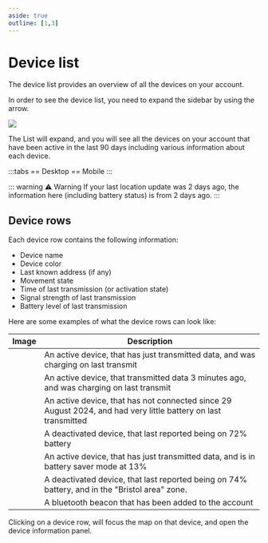 ```yaml
---
aside: true
outline: [1,3]
---
```

# Device list

The device list provides an overview of all the devices on your account.

In order to see the device list, you need to expand the sidebar by using the arrow.

![](https://i.imgur.com/2umqTRF.png)

The List will expand, and you will see all the devices on your account that have been active in the last 90 days including various information about each device.

:::tabs
== Desktop
<v-img src="https://i.imgur.com/bv8vapO.png" style="max-height:400px"/>
== Mobile
<v-img src="https://i.imgur.com/Ei8Nqvk.png" style="max-height:400px"/>
:::

::: warning ⚠️ Warning
If your last location update was 2 days ago, the information here (including battery status) is from 2 days ago.
:::

<!-- TODO detail device search here too -->

## Device rows

Each device row contains the following information:
 - Device name
 - Device color
 - Last known address (if any)
 - Movement state
 - Time of last transmission (or activation state)
 - Signal strength of last transmission
 - Battery level of last transmission

Here are some examples of what the device rows can look like:

| Image | Description |
| --- | --- |
| <v-img src="https://i.imgur.com/6iKfpTu.png" style="width:350px"/> | An active device, that has just transmitted data, and was charging on last transmit |
| <v-img src="https://i.imgur.com/yeynpZl.png" style="width:350px"/> | An active device, that transmitted data 3 minutes ago, and was charging on last transmit
| <v-img src="https://i.imgur.com/0Ws7yNs.png" style="width:350px"/> | An active device, that has not connected since 29 August 2024, and had very little battery on last transmitted |
| <v-img src="https://i.imgur.com/ZYZseSF.png" style="width:350px"/> | A deactivated device, that last reported being on 72% battery |
| <v-img src="https://i.imgur.com/MEhzqHR.png" style="width:350px"/> | An active device, that has just transmitted data, and is in battery saver mode at 13% |
| <v-img src="https://i.imgur.com/MrymS6o.png" style="width:350px"/> | A deactivated device, that last reported being on 74% battery, and in the "Bristol area" zone. |
| <v-img src="https://i.imgur.com/u3glJ6q.png" style="width:350px"/> | A bluetooth beacon that has been added to the account |

Clicking on a device row, will focus the map on that device, and open the device information panel.
